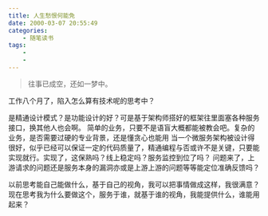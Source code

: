 ```yaml
---
title: 人生愁恨何能免
date: 2000-03-07 20:55:49
categories: 
    - 随笔读书
tags: 
    - 
    -  
---
```


>往事已成空，还如一梦中。


工作八个月了，陷入怎么算有技术呢的思考中？

是精通设计模式？是功能设计的好？可是基于架构师搭好的框架往里面塞各种服务接口，换其他人也会啊。
简单的业务，只要不是语盲大概都能被教会吧。复杂的业务，是否需要过硬的专业背景，还是懂贪心也能用
当一个微服务架构被设计得很好，似乎已经可以保证一定的代码质量了，精通编程与否或许不是关键，只要能实现就行。实现了，这保熟吗？线上稳定吗？服务监控到位了吗？
问题来了，上游请求的问题还是服务本身的漏洞亦或是上游上游的问题等等能定位准确反馈吗？

以前思考能自己能做什么，基于自己的视角，我可以把事情做成这样，我很满意？
现在思考我为什么要做这个，服务于谁，就基于谁的视角，我能提供什么，谁能用起来？










